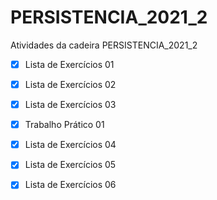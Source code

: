 # PERSISTENCIA_2021_2

Atividades da cadeira PERSISTENCIA_2021_2

- [x] Lista de Exercícios 01

- [x] Lista de Exercícios 02

- [x] Lista de Exercícios 03

- [x] Trabalho Prático 01

- [x] Lista de Exercícios 04

- [x] Lista de Exercícios 05

- [x] Lista de Exercícios 06

